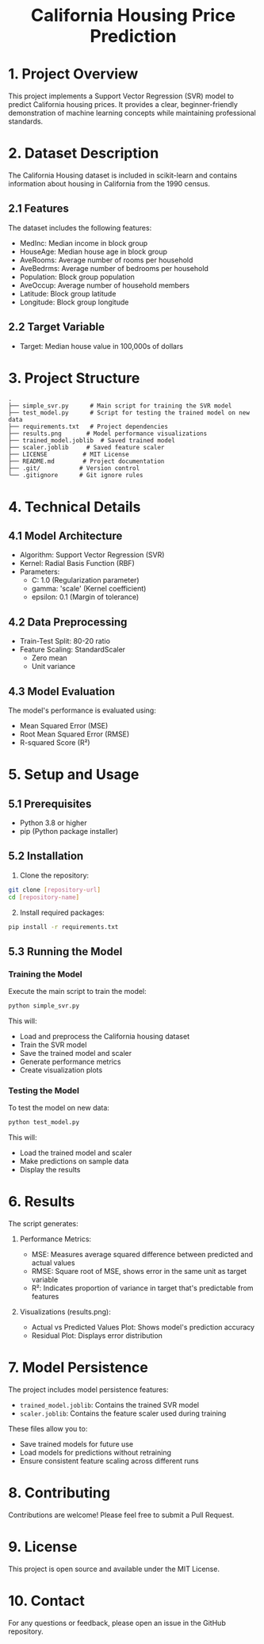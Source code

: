 <div style="font-size:2.5em; font-weight:bold; text-align:center; margin-top:20px;">California Housing Price Prediction</div>

# 1. Project Overview
This project implements a Support Vector Regression (SVR) model to predict California housing prices. It provides a clear, beginner-friendly demonstration of machine learning concepts while maintaining professional standards.

# 2. Dataset Description
The California Housing dataset is included in scikit-learn and contains information about housing in California from the 1990 census. 

## 2.1 Features
The dataset includes the following features:
- MedInc: Median income in block group
- HouseAge: Median house age in block group
- AveRooms: Average number of rooms per household
- AveBedrms: Average number of bedrooms per household
- Population: Block group population
- AveOccup: Average number of household members
- Latitude: Block group latitude
- Longitude: Block group longitude

## 2.2 Target Variable
- Target: Median house value in 100,000s of dollars

# 3. Project Structure
```
.
├── simple_svr.py      # Main script for training the SVR model
├── test_model.py      # Script for testing the trained model on new data
├── requirements.txt   # Project dependencies
├── results.png       # Model performance visualizations
├── trained_model.joblib  # Saved trained model
├── scaler.joblib     # Saved feature scaler
├── LICENSE          # MIT License
├── README.md        # Project documentation
├── .git/           # Version control
└── .gitignore      # Git ignore rules
```

# 4. Technical Details

## 4.1 Model Architecture
- Algorithm: Support Vector Regression (SVR)
- Kernel: Radial Basis Function (RBF)
- Parameters:
  - C: 1.0 (Regularization parameter)
  - gamma: 'scale' (Kernel coefficient)
  - epsilon: 0.1 (Margin of tolerance)

## 4.2 Data Preprocessing
- Train-Test Split: 80-20 ratio
- Feature Scaling: StandardScaler
  - Zero mean
  - Unit variance

## 4.3 Model Evaluation
The model's performance is evaluated using:
- Mean Squared Error (MSE)
- Root Mean Squared Error (RMSE)
- R-squared Score (R²)

# 5. Setup and Usage

## 5.1 Prerequisites
- Python 3.8 or higher
- pip (Python package installer)

## 5.2 Installation
1. Clone the repository:
```bash
git clone [repository-url]
cd [repository-name]
```

2. Install required packages:
```bash
pip install -r requirements.txt
```

## 5.3 Running the Model

### Training the Model
Execute the main script to train the model:
```bash
python simple_svr.py
```
This will:
- Load and preprocess the California housing dataset
- Train the SVR model
- Save the trained model and scaler
- Generate performance metrics
- Create visualization plots

### Testing the Model
To test the model on new data:
```bash
python test_model.py
```
This will:
- Load the trained model and scaler
- Make predictions on sample data
- Display the results

# 6. Results
The script generates:
1. Performance Metrics:
   - MSE: Measures average squared difference between predicted and actual values
   - RMSE: Square root of MSE, shows error in the same unit as target variable
   - R²: Indicates proportion of variance in target that's predictable from features

2. Visualizations (results.png):
   - Actual vs Predicted Values Plot: Shows model's prediction accuracy
   - Residual Plot: Displays error distribution

# 7. Model Persistence
The project includes model persistence features:
- `trained_model.joblib`: Contains the trained SVR model
- `scaler.joblib`: Contains the feature scaler used during training

These files allow you to:
- Save trained models for future use
- Load models for predictions without retraining
- Ensure consistent feature scaling across different runs

# 8. Contributing
Contributions are welcome! Please feel free to submit a Pull Request.

# 9. License
This project is open source and available under the MIT License.

# 10. Contact
For any questions or feedback, please open an issue in the GitHub repository.
